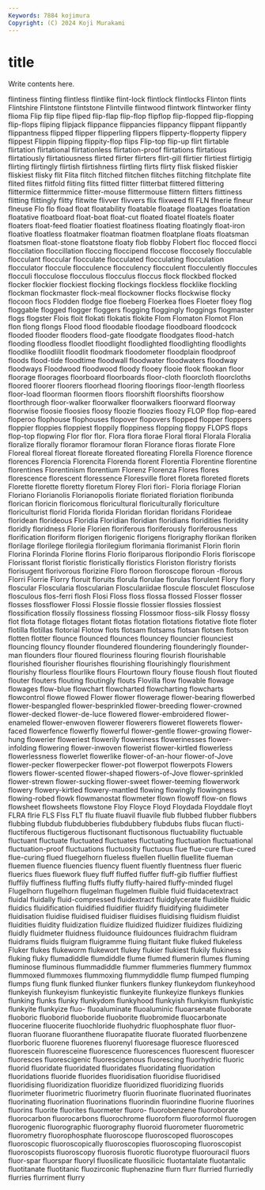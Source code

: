 ```yaml
---
Keywords: 7884 kojimura
Copyright: (C) 2024 Koji Murakami
---
```


# title

Write contents here.



 flintiness flinting flintless
flintlike flint-lock flintlock flintlocks Flinton flints Flintshire Flintstone flintstone Flintville
flintwood flintwork flintworker flinty flioma Flip flip flipe fliped flip-flap
flip-flop flipflop flip-flopped flip-flopping flip-flops fliping flipjack flippance flippancies flippancy
flippant flippantly flippantness flipped flipper flipperling flippers flipperty-flopperty flippery flippest
Flippin flipping flippity-flop flips Flip-top flip-up flirt flirtable flirtation flirtational
flirtationless flirtation-proof flirtations flirtatious flirtatiously flirtatiousness flirted flirter flirters flirt-gill
flirtier flirtiest flirtigig flirting flirtingly flirtish flirtishness flirtling flirts flirty
flisk flisked fliskier fliskiest flisky flit Flita flitch flitched flitchen
flitches flitching flitchplate flite flited flites flitfold fliting flits flitted
flitter flitterbat flittered flittering flittermice flittermmice flitter-mouse flittermouse flittern flitters
flittiness flitting flittingly flitty flitwite flivver flivvers flix flixweed fll
FLN flnerie flneur flneuse Flo flo fload float floatability floatable
floatage floatages floatation floatative floatboard float-boat float-cut floated floatel floatels
floater floaters float-feed floatier floatiest floatiness floating floatingly float-iron floative
floatless floatmaker floatman floatmen floatplane floats floatsman floatsmen float-stone floatstone
floaty flob flobby Flobert floc flocced flocci floccilation floccillation floccing
floccipend floccose floccosely flocculable flocculant floccular flocculate flocculated flocculating flocculation
flocculator floccule flocculence flocculency flocculent flocculently floccules flocculi flocculose flocculous
flocculus floccus flock flockbed flocked flocker flockier flockiest flocking flockings
flockless flocklike flockling flockman flockmaster flock-meal flockowner flocks flockwise flocky
flocoon flocs Flodden flodge floe floeberg Floerkea floes Floeter floey
flog floggable flogged flogger floggers flogging floggingly floggings flogmaster flogs
flogster Flois floit flokati flokatis flokite Flom Flomaton Flomot Flon
flon flong flongs Flood flood floodable floodage floodboard floodcock flooded
flooder flooders flood-gate floodgate floodgates flood-hatch flooding floodless floodlet floodlight
floodlighted floodlighting floodlights floodlike floodlilit floodlit floodmark floodometer floodplain floodproof
floods flood-tide floodtime floodwall floodwater floodwaters floodway floodways Floodwood floodwood
floody flooey flooie flook flookan floor floorage floorages floorboard floorboards
floor-cloth floorcloth floorcloths floored floorer floorers floorhead flooring floorings floor-length
floorless floor-load floorman floormen floors floorshift floorshifts floorshow floorthrough floor-walker
floorwalker floorwalkers floorward floorway floorwise floosie floosies floosy floozie floozies
floozy FLOP flop flop-eared floperoo flophouse flophouses flopover flopovers flopped
flopper floppers floppier floppies floppiest floppily floppiness flopping floppy FLOPS
flops flop-top flopwing Flor flor flor. Flora flora florae Floral
floral Florala Floralia floralize florally floramor floramour floran Florance floras
florate Flore Floreal floreal floreat floreate floreated floreating Florella Florence
florence florences Florencia Florencita Florenda florent Florentia Florentine florentine florentines
Florentinism florentium Florenz Florenza Flores flores florescence florescent floressence Floresville
floret floreta floreted florets Florette florette floretty floretum Florey Flori
flori- Floria floriage Florian Floriano Florianolis Florianopolis floriate floriated floriation
floribunda florican floricin floricomous floricultural floriculturally floriculture floriculturist florid Florida
florida Floridan floridan floridans Florideae floridean florideous Floridia Floridian floridian
floridians floridities floridity floridly floridness Florie Florien floriferous floriferously floriferousness
florification floriform florigen florigenic florigens florigraphy florikan floriken florilage florilege
florilegia florilegium florimania florimanist Florin florin Florina Florinda Florine florins
Florio floriparous floripondio Floris floriscope Florissant florist floristic floristically floristics
Floriston floristry florists florisugent florivorous florizine Floro floroon floroscope floroun
-florous Florri Florrie Florry floruit floruits florula florulae florulas florulent
Flory flory floscular Floscularia floscularian Flosculariidae floscule flosculet flosculose flosculous
flos-ferri flosh Flosi Floss floss flossa flossed Flosser flosser flosses
flossflower Flossi Flossie flossie flossier flossies flossiest flossification flossily flossiness
flossing Flossmoor floss-silk Flossy flossy flot flota flotage flotages flotant
flotas flotation flotations flotative flote floter flotilla flotillas flotorial Flotow
flots flotsam flotsams flotsan flotsen flotson flotten flotter flounce flounced
flounces flouncey flouncier flounciest flouncing flouncy flounder floundered floundering flounderingly
flounder-man flounders flour floured flouriness flouring flourish flourishable flourished flourisher
flourishes flourishing flourishingly flourishment flourishy flourless flourlike flours Flourtown floury
flouse floush flout flouted flouter flouters flouting floutingly flouts Flovilla
flow flowable flowage flowages flow-blue flowchart flowcharted flowcharting flowcharts flowcontrol
flowe flowed Flower flower flowerage flower-bearing flowerbed flower-bespangled flower-besprinkled flower-breeding
flower-crowned flower-decked flower-de-luce flowered flower-embroidered flower-enameled flower-enwoven flowerer flowerers floweret
flowerets flower-faced flowerfence flowerfly flowerful flower-gentle flower-growing flower-hung flowerier floweriest
flowerily floweriness flowerinesses flower-infolding flowering flower-inwoven flowerist flower-kirtled flowerless flowerlessness
flowerlet flowerlike flower-of-an-hour flower-of-Jove flower-pecker flowerpecker flower-pot flowerpot flowerpots Flowers
flowers flower-scented flower-shaped flowers-of-Jove flower-sprinkled flower-strewn flower-sucking flower-sweet flower-teeming flowerwork
flowery flowery-kirtled flowery-mantled flowing flowingly flowingness flowing-robed flowk flowmanostat flowmeter
flown flowoff flow-on flows flowsheet flowsheets flowstone Floy Floyce Floyd
Floydada Floyddale floyt FLRA flrie FLS Flss FLT flu fluate
fluavil fluavile flub flubbed flubber flubbers flubbing flubdub flubdubberies flubdubbery
flubdubs flubs flucan flucti- fluctiferous fluctigerous fluctisonant fluctisonous fluctuability fluctuable
fluctuant fluctuate fluctuated fluctuates fluctuating fluctuation fluctuational fluctuation-proof fluctuations fluctuosity
fluctuous flue flue-cure flue-cured flue-curing flued fluegelhorn flueless fluellen fluellin
fluellite flueman fluemen fluence fluencies fluency fluent fluently fluentness fluer
flueric fluerics flues fluework fluey fluff fluffed fluffer fluff-gib fluffier
fluffiest fluffily fluffiness fluffing fluffs fluffy fluffy-haired fluffy-minded flugel Flugelhorn
flugelhorn flugelman flugelmen fluible fluid fluidacetextract fluidal fluidally fluid-compressed fluidextract
fluidglycerate fluidible fluidic fluidics fluidification fluidified fluidifier fluidify fluidifying fluidimeter
fluidisation fluidise fluidised fluidiser fluidises fluidising fluidism fluidist fluidities fluidity
fluidization fluidize fluidized fluidizer fluidizes fluidizing fluidly fluidmeter fluidness fluidounce
fluidounces fluidrachm fluidram fluidrams fluids fluigram fluigramme fluing fluitant fluke
fluked flukeless Fluker flukes flukeworm flukewort flukey flukier flukiest flukily
flukiness fluking fluky flumadiddle flumdiddle flume flumed flumerin flumes fluming
fluminose fluminous flummadiddle flummer flummeries flummery flummox flummoxed flummoxes flummoxing
flummydiddle flump flumped flumping flumps flung flunk flunked flunker flunkers
flunkey flunkeydom flunkeyhood flunkeyish flunkeyism flunkeyistic flunkeyite flunkeyize flunkeys flunkies
flunking flunks flunky flunkydom flunkyhood flunkyish flunkyism flunkyistic flunkyite flunkyize
fluo- fluoaluminate fluoaluminic fluoarsenate fluoborate fluoboric fluoborid fluoboride fluoborite fluobromide
fluocarbonate fluocerine fluocerite fluochloride fluohydric fluophosphate fluor fluor- fluoran fluorane
fluoranthene fluorapatite fluorate fluorated fluorbenzene fluorboric fluorene fluorenes fluorenyl fluoresage
fluoresce fluoresced fluorescein fluoresceine fluorescence fluorescences fluorescent fluorescer fluoresces fluorescigenic
fluorescigenous fluorescing fluorhydric fluoric fluorid fluoridate fluoridated fluoridates fluoridating fluoridation
fluoridations fluoride fluorides fluoridisation fluoridise fluoridised fluoridising fluoridization fluoridize fluoridized
fluoridizing fluorids fluorimeter fluorimetric fluorimetry fluorin fluorinate fluorinated fluorinates fluorinating
fluorination fluorinations fluorindin fluorindine fluorine fluorines fluorins fluorite fluorites fluormeter
fluoro- fluorobenzene fluoroborate fluorocarbon fluorocarbons fluorochrome fluoroform fluoroformol fluorogen fluorogenic
fluorographic fluorography fluoroid fluorometer fluorometric fluorometry fluorophosphate fluoroscope fluoroscoped fluoroscopes
fluoroscopic fluoroscopically fluoroscopies fluoroscoping fluoroscopist fluoroscopists fluoroscopy fluorosis fluorotic fluorotype
fluorouracil fluors fluor-spar fluorspar fluoryl fluosilicate fluosilicic fluotantalate fluotantalic fluotitanate
fluotitanic fluozirconic fluphenazine flurn flurr flurried flurriedly flurries flurriment flurry
